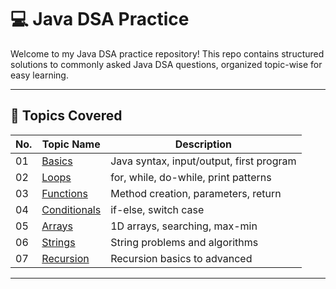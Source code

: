 # 💻 Java DSA Practice

Welcome to my Java DSA practice repository! This repo contains structured solutions to commonly asked Java DSA questions, organized topic-wise for easy learning.

---

## 📘 Topics Covered

| No. | Topic Name      | Description                                |
|-----|------------------|--------------------------------------------|
| 01  | [Basics](./01_Basic)         | Java syntax, input/output, first program |
| 02  | [Loops](./02_loop)           | for, while, do-while, print patterns     |
| 03  | [Functions](./Function)      | Method creation, parameters, return      |
| 04  | [Conditionals](./04_Conditionals) | if-else, switch case                |
| 05  | [Arrays](./05_Arrays)         | 1D arrays, searching, max-min           |
| 06  | [Strings](./06_Strings)       | String problems and algorithms          |
| 07  | [Recursion](./07_Recursion)   | Recursion basics to advanced            |

---


